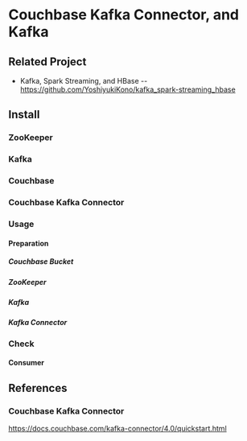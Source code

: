 # Couchbase Kafka Connector, and Kafka

## Related Project

- Kafka, Spark Streaming, and HBase
-- https://github.com/YoshiyukiKono/kafka_spark-streaming_hbase

## Install

### ZooKeeper

### Kafka

### Couchbase

### Couchbase Kafka Connector

### Usage

#### Preparation

##### Couchbase Bucket

##### ZooKeeper

##### Kafka

##### Kafka Connector

### Check

#### Consumer


## References
### Couchbase Kafka Connector
https://docs.couchbase.com/kafka-connector/4.0/quickstart.html


